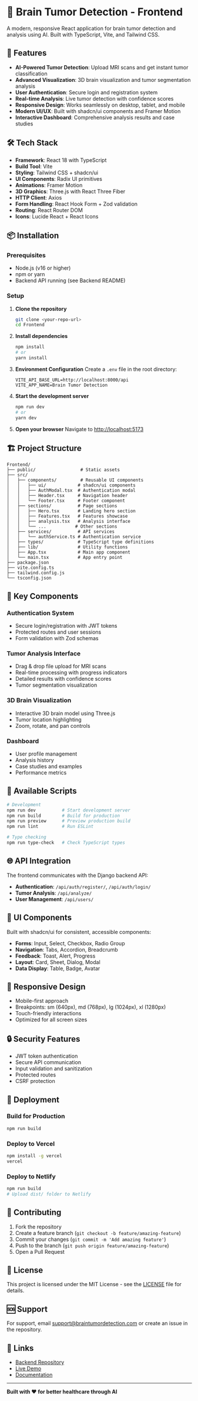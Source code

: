 # 🧠 Brain Tumor Detection - Frontend

A modern, responsive React application for brain tumor detection and analysis using AI. Built with TypeScript, Vite, and Tailwind CSS.

## 🚀 Features

- **AI-Powered Tumor Detection**: Upload MRI scans and get instant tumor classification
- **Advanced Visualization**: 3D brain visualization and tumor segmentation analysis
- **User Authentication**: Secure login and registration system
- **Real-time Analysis**: Live tumor detection with confidence scores
- **Responsive Design**: Works seamlessly on desktop, tablet, and mobile
- **Modern UI/UX**: Built with shadcn/ui components and Framer Motion
- **Interactive Dashboard**: Comprehensive analysis results and case studies

## 🛠️ Tech Stack

- **Framework**: React 18 with TypeScript
- **Build Tool**: Vite
- **Styling**: Tailwind CSS + shadcn/ui
- **UI Components**: Radix UI primitives
- **Animations**: Framer Motion
- **3D Graphics**: Three.js with React Three Fiber
- **HTTP Client**: Axios
- **Form Handling**: React Hook Form + Zod validation
- **Routing**: React Router DOM
- **Icons**: Lucide React + React Icons

## 📦 Installation

### Prerequisites

- Node.js (v16 or higher)
- npm or yarn
- Backend API running (see Backend README)

### Setup

1. **Clone the repository**
   ```bash
   git clone <your-repo-url>
   cd Frontend
   ```

2. **Install dependencies**
   ```bash
   npm install
   # or
   yarn install
   ```

3. **Environment Configuration**
   Create a `.env` file in the root directory:
   ```env
   VITE_API_BASE_URL=http://localhost:8000/api
   VITE_APP_NAME=Brain Tumor Detection
   ```

4. **Start the development server**
   ```bash
   npm run dev
   # or
   yarn dev
   ```

5. **Open your browser**
   Navigate to [http://localhost:5173](http://localhost:5173)

## 🏗️ Project Structure

```
Frontend/
├── public/                 # Static assets
├── src/
│   ├── components/         # Reusable UI components
│   │   ├── ui/            # shadcn/ui components
│   │   ├── AuthModal.tsx  # Authentication modal
│   │   ├── Header.tsx     # Navigation header
│   │   └── Footer.tsx     # Footer component
│   ├── sections/          # Page sections
│   │   ├── Hero.tsx       # Landing hero section
│   │   ├── Features.tsx   # Features showcase
│   │   ├── analysis.tsx   # Analysis interface
│   │   └── ...           # Other sections
│   ├── services/          # API services
│   │   └── authService.ts # Authentication service
│   ├── types/             # TypeScript type definitions
│   ├── lib/               # Utility functions
│   ├── App.tsx            # Main app component
│   └── main.tsx           # App entry point
├── package.json
├── vite.config.ts
├── tailwind.config.js
└── tsconfig.json
```

## 🎯 Key Components

### Authentication System
- Secure login/registration with JWT tokens
- Protected routes and user sessions
- Form validation with Zod schemas

### Tumor Analysis Interface
- Drag & drop file upload for MRI scans
- Real-time processing with progress indicators
- Detailed results with confidence scores
- Tumor segmentation visualization

### 3D Brain Visualization
- Interactive 3D brain model using Three.js
- Tumor location highlighting
- Zoom, rotate, and pan controls

### Dashboard
- User profile management
- Analysis history
- Case studies and examples
- Performance metrics

## 🔧 Available Scripts

```bash
# Development
npm run dev          # Start development server
npm run build        # Build for production
npm run preview      # Preview production build
npm run lint         # Run ESLint

# Type checking
npm run type-check   # Check TypeScript types
```

## 🌐 API Integration

The frontend communicates with the Django backend API:

- **Authentication**: `/api/auth/register/`, `/api/auth/login/`
- **Tumor Analysis**: `/api/analyze/`
- **User Management**: `/api/users/`

## 🎨 UI Components

Built with shadcn/ui for consistent, accessible components:

- **Forms**: Input, Select, Checkbox, Radio Group
- **Navigation**: Tabs, Accordion, Breadcrumb
- **Feedback**: Toast, Alert, Progress
- **Layout**: Card, Sheet, Dialog, Modal
- **Data Display**: Table, Badge, Avatar

## 📱 Responsive Design

- Mobile-first approach
- Breakpoints: sm (640px), md (768px), lg (1024px), xl (1280px)
- Touch-friendly interactions
- Optimized for all screen sizes

## 🔒 Security Features

- JWT token authentication
- Secure API communication
- Input validation and sanitization
- Protected routes
- CSRF protection

## 🚀 Deployment

### Build for Production
```bash
npm run build
```

### Deploy to Vercel
```bash
npm install -g vercel
vercel
```

### Deploy to Netlify
```bash
npm run build
# Upload dist/ folder to Netlify
```

## 🤝 Contributing

1. Fork the repository
2. Create a feature branch (`git checkout -b feature/amazing-feature`)
3. Commit your changes (`git commit -m 'Add amazing feature'`)
4. Push to the branch (`git push origin feature/amazing-feature`)
5. Open a Pull Request

## 📄 License

This project is licensed under the MIT License - see the [LICENSE](LICENSE) file for details.

## 🆘 Support

For support, email support@braintumordetection.com or create an issue in the repository.

## 🔗 Links

- [Backend Repository](../Backend/README.md)
- [Live Demo](https://your-demo-url.com)
- [Documentation](https://your-docs-url.com)

---

**Built with ❤️ for better healthcare through AI**
